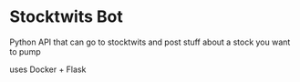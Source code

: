 # Stocktwits Bot

Python API that can go to stocktwits and post stuff about a stock you want to pump

uses Docker + Flask
